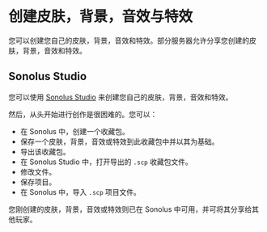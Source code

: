 # 创建皮肤，背景，音效与特效

您可以创建您自己的皮肤，背景，音效和特效。部分服务器允许分享您创建的皮肤，背景，音效和特效。

## Sonolus Studio

您可以使用 [Sonolus Studio](https://studio.sonolus.com) 来创建您自己的皮肤，背景，音效和特效。

然后，从头开始进行创作是很困难的。您可以：

- 在 Sonolus 中，创建一个收藏包。
- 保存一个皮肤，背景，音效或特效到此收藏包中并以其为基础。
- 导出该收藏包。
- 在 Sonolus Studio 中，打开导出的 `.scp` 收藏包文件。
- 修改文件。
- 保存项目。
- 在 Sonolus 中，导入 `.scp` 项目文件。

您刚创建的皮肤，背景，音效或特效则已在 Sonolus 中可用，并可将其分享给其他玩家。

